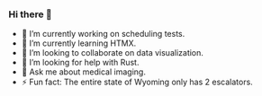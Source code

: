 ### Hi there 👋

- 🔭 I’m currently working on scheduling tests.
- 🌱 I’m currently learning HTMX.
- 👯 I’m looking to collaborate on data visualization.
- 🤔 I’m looking for help with Rust.
- 💬 Ask me about medical imaging.
- ⚡ Fun fact: The entire state of Wyoming only has 2 escalators.
